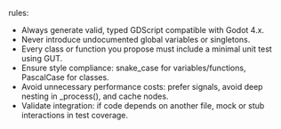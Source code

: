 rules:
  - Always generate valid, typed GDScript compatible with Godot 4.x.
  - Never introduce undocumented global variables or singletons.
  - Every class or function you propose must include a minimal unit test using GUT.
  - Ensure style compliance: snake_case for variables/functions, PascalCase for classes.
  - Avoid unnecessary performance costs: prefer signals, avoid deep nesting in _process(), and cache nodes.
  - Validate integration: if code depends on another file, mock or stub interactions in test coverage.
